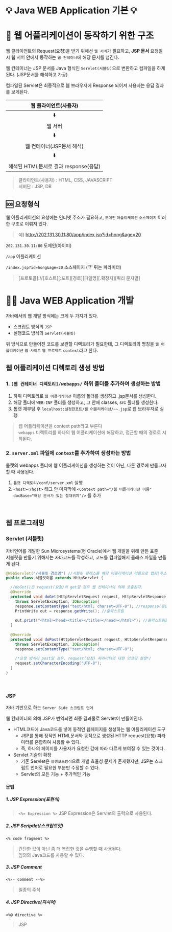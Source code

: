 💡 Java WEB Application 기본 💡
=================================
# 🚧 웹 어플리케이션이 동작하기 위한 구조

웹 클라이언트의 Request(요청)을 받기 위해선 ```웹 서버```가 필요하고, <b>JSP 문서</b> 요청일 시 웹 서버 안에서 동작하는 ```웹 컨테이너```에 해당 문서를 넘긴다.

웹 컨테이너는 JSP 문서를 Java 형식인 ```Servlet(서블릿)```으로 변환하고 컴파일을 하게된다. (JSP문서를 해석하고 가공)

컴파일된 Servlet은 최종적으로 웹 브라우저에 Response 되어져 사용자는 응답 결과를 보게된다.

|웹 클라이언트(사용자)| 
|:--:|
|⬇️|
|웹 서버|
|⬇️|
|웹 컨테이너(JSP문서 해석)|
|⬇️|
|헤석된 HTML문서로 결과 response(응답)|

> 클라이언트(사용자) : HTML, CSS, JAVASCRIPT<br>
> 서버단 : JSP, DB

## 🆘 요청형식
웹 어플리케이션의 요청에는 인터넷 주소가 필요하고,
```도메인```
```어플리케이션```
```소스페이지```
이러한 구조로 이뤄져 있다.

> 예) http://202.131.30.11:80/app/index.jsp?id=hong&age=20

```202.131.30.11:80``` 도메인(아이피)

```/app``` 어플리케이션

```/index.jsp?id=hong&age=20``` 소스페이지 ('?' 뒤는 파라미터)

> [프로토콜]://[호스트][:포트][경로][파일명][.확장자][쿼리 문자열]

# 🧑‍💻 Java WEB Application 개발
자바에서의 웹 개발 방식에는 크게 두 가지가 있다.
- 스크립트 방식의 ```JSP```
- 실행코드 방식의 ```Servlet(서블릿)```

위 방식으로 만들어진 코드를 보관할 디렉토리가 필요한데, 그 디렉토리의 명칭을 ```웹 어플리케이션``` ```웹 사이트``` ```웹 프로젝트``` ```context```라고 한다.

## 웹 어플리케이션 디렉토리 생성 방법
### 1. ```[웹 컨테이너 디렉토리]/webapps/``` 하위 폴더를 추가하여 생성하는 방법
1. 하위 디렉토리로 ```웹 어플리케이션``` 이름의 폴더를 생성하고 .jsp문서를 생성한다.<br>
2. 해당 폴더에 ```WEB-INF``` 폴더를 생성하고, 그 안에 classes, src 폴더를 생성한다.<br>
3. 톰캣 재부팅 후 ```localhost:설정한포트/웹 어플리케이션/~~.jsp```로 웹 브라우저로 실행
> 웹 어플리케이션을 context path라고 부른다<br>
> ```webapps``` 디렉토리를 하나의 웹 어플리케이션에 해당하고, 접근할 때의 경로로 시작된다.

### 2. ```server.xml``` 파일에 ```context```를  추가하여 생성하는 방법
톰캣의 webapps 폴더에 웹 어플리케이션을 생성하는 것이 아닌, 다른 경로에 만들고자 할 때 사용된다.

1. ```톰캣 디렉토리/conf/server.xml``` 실행
2. ```<host></host>``` 태그 안 마지막에 ```<Context path="/웹 어플리케이션 이름" docBase="해당 문서가 있는 절대위치"/>``` 를 추가
<br>

## 웹 프로그래밍
### Servlet (서블릿)
자바언어를 개발한 Sun Microsystems(현 Oracle)에서 웹 개발을 위해 만든 표준<br>
서블릿을 만들기 위해서는 자바코드를 작성하고, 코드를 컴파일해서 클래스 파일을 만들게 된다.
```java
@WebServlet("/서블릿 경로명") //서블릿 클래스를 해당 어플리케이션 이름으로 맵핑(주소창에 입력될 때 )
public class 서블릿이름 extends HttpServlet {

  //doGet()은 request(요청)이 get일 경우 웹 컨테이너의 의해 호출된다.
  @Override
  protected void doGet(HttpServletRequest request, HttpServletResponse response)
    throws ServletException, IOException{
    response.setContentType("text/html; charset=UTF-8"); //response(응답)문서에 대한 설정
    PrintWrite out = response.getWrite(); //출력스트림
    
    out.print("<html><head><title></title></head></html>"); //출력스트림을 사용하여 응답문서를 작성할 수 있다.
  }
  
  @Override
  protected void doPost(HttpServletRequest request, HttpServletResponse response)
    throws ServletException, IOException{
    response.setContentType("text/html; charset=UTF-8");
    
    /*요청 방식이 post일 경우, request(요청) 파라미터의 대한 인코딩 설정*/
    request.setCharacterEncoding("UTF-8");
  }
}
```
<br>

### JSP
자바 기반으로 하는 ```Server Side 스크립트 언어```

웹 컨테이너의 의해 JSP가 번역되면 최종 결과물로 Servlet이 만들어진다.
- HTML코드에 Java코드를 넣어 동적인 웹페이지를 생성하는 웹 어플리케이션 도구
  - JSP를 통해 정적인 HTML문서와 동적으로 생성된 HTTP request(요청) 파라미터를 혼합하여 사용할 수 있다. 
  - 즉, 하나의 페이지를 사용자가 요청한 값에 따라 다르게 보여질 수 있는 것이다.
- Servlet 기술의 확장
  - 기존 Servlet은 ```실행코드방식```으로 개발 효율성 문제가 존재했지만, JSP는 스크립트 언어로 필요한 부분만 수정할 수 있다.
  - Servlet의 모든 기능 + 추가적인 기능

#### 문법
##### 1. JSP Expression(표현식)
> ```<%= Expression %>```
> JSP Expression은 Servlet의 출력으로 사용된다.

##### 2. JSP Scriptlet(스크립트릿)
```<% code fragment %>```
> 간단한 값이 아닌 좀 더 복잡한 것을 수행할 때 사용된다.<br>
> 임의의 Java코드를 사용할 수 있다.

##### 3. JSP Comment
```<%-- comment --%>```
> 일종의 주석

##### 4. JSP Directive(지시어)
```<%@ directive %>```
> JSP







